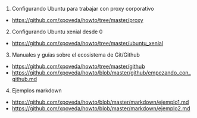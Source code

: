 1. Configurando Ubuntu para trabajar con proxy corporativo
  * https://github.com/xpoveda/howto/tree/master/proxy

2. Configurando Ubuntu xenial desde 0

  * https://github.com/xpoveda/howto/tree/master/ubuntu_xenial

3. Manuales y guías sobre el ecosistema de Git/Github
  * https://github.com/xpoveda/howto/tree/master/github
  * https://github.com/xpoveda/howto/blob/master/github/empezando_con_github.md

4. Ejemplos markdown
  * https://github.com/xpoveda/howto/blob/master/markdown/ejemplo1.md
  * https://github.com/xpoveda/howto/blob/master/markdown/ejemplo2.md
